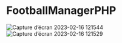 # FootballManagerPHP

![Capture d’écran 2023-02-16 121544](https://user-images.githubusercontent.com/46538211/219350612-cb031c58-8ed5-442c-b9bb-62639847935f.png)
![Capture d’écran 2023-02-16 121529](https://user-images.githubusercontent.com/46538211/219350629-5448bf1f-b2c5-4a93-95bf-4273730aba85.png)

